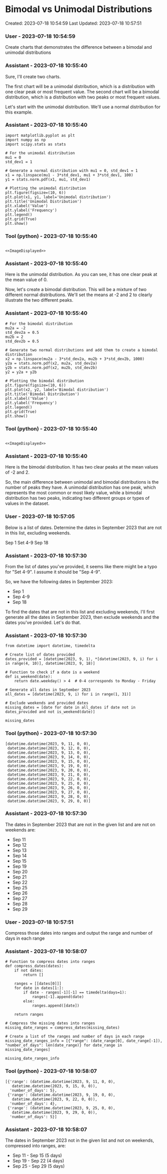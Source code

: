 # Bimodal vs Unimodal Distributions

Created: 2023-07-18 10:54:59
Last Updated: 2023-07-18 10:57:51

### User - 2023-07-18 10:54:59

Create charts that demonstrates the difference between a bimodal and unimodal distributions

### Assistant - 2023-07-18 10:55:40

Sure, I'll create two charts. 

The first chart will be a unimodal distribution, which is a distribution with one clear peak or most frequent value. The second chart will be a bimodal distribution, which is a distribution with two peaks or most frequent values.

Let's start with the unimodal distribution. We'll use a normal distribution for this example.

### Assistant - 2023-07-18 10:55:40

```unknown
import matplotlib.pyplot as plt
import numpy as np
import scipy.stats as stats

# For the unimodal distribution
mu1 = 0
std_dev1 = 1

# Generate a normal distribution with mu1 = 0, std_dev1 = 1
x1 = np.linspace(mu1 - 3*std_dev1, mu1 + 3*std_dev1, 100)
y1 = stats.norm.pdf(x1, mu1, std_dev1)

# Plotting the unimodal distribution
plt.figure(figsize=(10, 6))
plt.plot(x1, y1, label='Unimodal distribution')
plt.title('Unimodal Distribution')
plt.xlabel('Value')
plt.ylabel('Frequency')
plt.legend()
plt.grid(True)
plt.show()
```

### Tool (python) - 2023-07-18 10:55:40

```

<<ImageDisplayed>>
```

### Assistant - 2023-07-18 10:55:40

Here is the unimodal distribution. As you can see, it has one clear peak at the mean value of 0.

Now, let's create a bimodal distribution. This will be a mixture of two different normal distributions. We'll set the means at -2 and 2 to clearly illustrate the two different peaks.

### Assistant - 2023-07-18 10:55:40

```unknown
# For the bimodal distribution
mu2a = -2
std_dev2a = 0.5
mu2b = 2
std_dev2b = 0.5

# Generate two normal distributions and add them to create a bimodal distribution
x2 = np.linspace(mu2a - 3*std_dev2a, mu2b + 3*std_dev2b, 1000)
y2a = stats.norm.pdf(x2, mu2a, std_dev2a)
y2b = stats.norm.pdf(x2, mu2b, std_dev2b)
y2 = y2a + y2b

# Plotting the bimodal distribution
plt.figure(figsize=(10, 6))
plt.plot(x2, y2, label='Bimodal distribution')
plt.title('Bimodal Distribution')
plt.xlabel('Value')
plt.ylabel('Frequency')
plt.legend()
plt.grid(True)
plt.show()
```

### Tool (python) - 2023-07-18 10:55:40

```

<<ImageDisplayed>>
```

### Assistant - 2023-07-18 10:55:40

Here is the bimodal distribution. It has two clear peaks at the mean values of -2 and 2.

So, the main difference between unimodal and bimodal distributions is the number of peaks they have. A unimodal distribution has one peak, which represents the most common or most likely value, while a bimodal distribution has two peaks, indicating two different groups or types of values in the dataset.

### User - 2023-07-18 10:57:05

Below is a list of dates. Determine the dates in September 2023 that are not in this list, excluding weekends.

Sep 1
Set 4-9
Sep 18

### Assistant - 2023-07-18 10:57:30

From the list of dates you've provided, it seems like there might be a typo for "Set 4-9". I assume it should be "Sep 4-9". 

So, we have the following dates in September 2023:

- Sep 1
- Sep 4-9
- Sep 18

To find the dates that are not in this list and excluding weekends, I'll first generate all the dates in September 2023, then exclude weekends and the dates you've provided. Let's do that.

### Assistant - 2023-07-18 10:57:30

```unknown
from datetime import datetime, timedelta

# Create list of dates provided
dates_provided = [datetime(2023, 9, 1), *[datetime(2023, 9, i) for i in range(4, 10)], datetime(2023, 9, 18)]

# Function to check if a date is a weekend
def is_weekend(date):
    return date.weekday() > 4  # 0-4 corresponds to Monday - Friday

# Generate all dates in September 2023
all_dates = [datetime(2023, 9, i) for i in range(1, 31)]

# Exclude weekends and provided dates
missing_dates = [date for date in all_dates if date not in dates_provided and not is_weekend(date)]

missing_dates
```

### Tool (python) - 2023-07-18 10:57:30

```
[datetime.datetime(2023, 9, 11, 0, 0),
 datetime.datetime(2023, 9, 12, 0, 0),
 datetime.datetime(2023, 9, 13, 0, 0),
 datetime.datetime(2023, 9, 14, 0, 0),
 datetime.datetime(2023, 9, 15, 0, 0),
 datetime.datetime(2023, 9, 19, 0, 0),
 datetime.datetime(2023, 9, 20, 0, 0),
 datetime.datetime(2023, 9, 21, 0, 0),
 datetime.datetime(2023, 9, 22, 0, 0),
 datetime.datetime(2023, 9, 25, 0, 0),
 datetime.datetime(2023, 9, 26, 0, 0),
 datetime.datetime(2023, 9, 27, 0, 0),
 datetime.datetime(2023, 9, 28, 0, 0),
 datetime.datetime(2023, 9, 29, 0, 0)]
```

### Assistant - 2023-07-18 10:57:30

The dates in September 2023 that are not in the given list and are not on weekends are:

- Sep 11
- Sep 12
- Sep 13
- Sep 14
- Sep 15
- Sep 19
- Sep 20
- Sep 21
- Sep 22
- Sep 25
- Sep 26
- Sep 27
- Sep 28
- Sep 29

### User - 2023-07-18 10:57:51

Compress those dates into ranges and output the range and number of days in each range

### Assistant - 2023-07-18 10:58:07

```unknown
# Function to compress dates into ranges
def compress_dates(dates):
    if not dates:
        return []
    
    ranges = [[dates[0]]]
    for date in dates[1:]:
        if date - ranges[-1][-1] == timedelta(days=1):
            ranges[-1].append(date)
        else:
            ranges.append([date])
    
    return ranges

# Compress the missing dates into ranges
missing_date_ranges = compress_dates(missing_dates)

# Create a list of the ranges and number of days in each range
missing_date_ranges_info = [{"range": (date_range[0], date_range[-1]), "number_of_days": len(date_range)} for date_range in missing_date_ranges]

missing_date_ranges_info
```

### Tool (python) - 2023-07-18 10:58:07

```
[{'range': (datetime.datetime(2023, 9, 11, 0, 0),
   datetime.datetime(2023, 9, 15, 0, 0)),
  'number_of_days': 5},
 {'range': (datetime.datetime(2023, 9, 19, 0, 0),
   datetime.datetime(2023, 9, 22, 0, 0)),
  'number_of_days': 4},
 {'range': (datetime.datetime(2023, 9, 25, 0, 0),
   datetime.datetime(2023, 9, 29, 0, 0)),
  'number_of_days': 5}]
```

### Assistant - 2023-07-18 10:58:07

The dates in September 2023 not in the given list and not on weekends, compressed into ranges, are:

- Sep 11 - Sep 15 (5 days)
- Sep 19 - Sep 22 (4 days)
- Sep 25 - Sep 29 (5 days)

